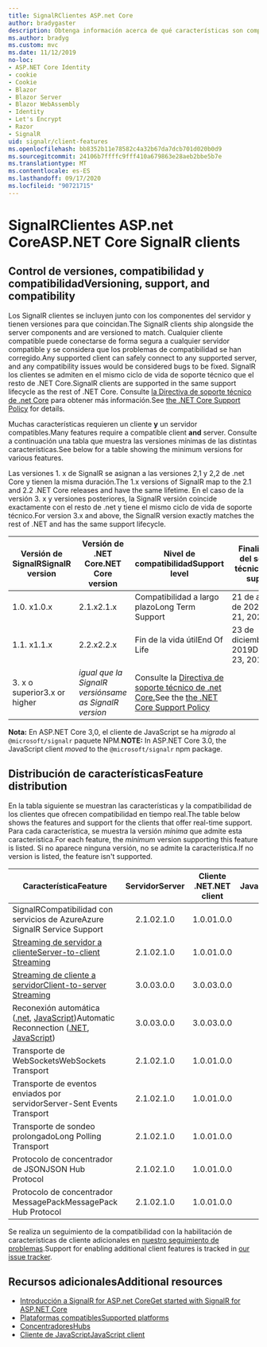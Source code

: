 ```yaml
---
title: SignalRClientes ASP.net Core
author: bradygaster
description: Obtenga información acerca de qué características son compatibles con los distintos clientes de ASP.NET Core SignalR .
ms.author: bradyg
ms.custom: mvc
ms.date: 11/12/2019
no-loc:
- ASP.NET Core Identity
- cookie
- Cookie
- Blazor
- Blazor Server
- Blazor WebAssembly
- Identity
- Let's Encrypt
- Razor
- SignalR
uid: signalr/client-features
ms.openlocfilehash: bb8352b11e78582c4a32b67da7dcb701d020b0d9
ms.sourcegitcommit: 24106b7ffffc9fff410a679863e28aeb2bbe5b7e
ms.translationtype: MT
ms.contentlocale: es-ES
ms.lasthandoff: 09/17/2020
ms.locfileid: "90721715"
---
```

# <a name="aspnet-core-no-locsignalr-clients"></a><span data-ttu-id="f94b6-103">SignalRClientes ASP.net Core</span><span class="sxs-lookup"><span data-stu-id="f94b6-103">ASP.NET Core SignalR clients</span></span>

## <a name="versioning-support-and-compatibility"></a><span data-ttu-id="f94b6-104">Control de versiones, compatibilidad y compatibilidad</span><span class="sxs-lookup"><span data-stu-id="f94b6-104">Versioning, support, and compatibility</span></span>

<span data-ttu-id="f94b6-105">Los SignalR clientes se incluyen junto con los componentes del servidor y tienen versiones para que coincidan.</span><span class="sxs-lookup"><span data-stu-id="f94b6-105">The SignalR clients ship alongside the server components and are versioned to match.</span></span> <span data-ttu-id="f94b6-106">Cualquier cliente compatible puede conectarse de forma segura a cualquier servidor compatible y se considera que los problemas de compatibilidad se han corregido.</span><span class="sxs-lookup"><span data-stu-id="f94b6-106">Any supported client can safely connect to any supported server, and any compatibility issues would be considered bugs to be fixed.</span></span> <span data-ttu-id="f94b6-107">SignalR los clientes se admiten en el mismo ciclo de vida de soporte técnico que el resto de .NET Core.</span><span class="sxs-lookup"><span data-stu-id="f94b6-107">SignalR clients are supported in the same support lifecycle as the rest of .NET Core.</span></span> <span data-ttu-id="f94b6-108">Consulte [la Directiva de soporte técnico de .net Core](https://dotnet.microsoft.com/platform/support/policy/dotnet-core) para obtener más información.</span><span class="sxs-lookup"><span data-stu-id="f94b6-108">See [the .NET Core Support Policy](https://dotnet.microsoft.com/platform/support/policy/dotnet-core) for details.</span></span>

<span data-ttu-id="f94b6-109">Muchas características requieren un cliente **y** un servidor compatibles.</span><span class="sxs-lookup"><span data-stu-id="f94b6-109">Many features require a compatible client **and** server.</span></span> <span data-ttu-id="f94b6-110">Consulte a continuación una tabla que muestra las versiones mínimas de las distintas características.</span><span class="sxs-lookup"><span data-stu-id="f94b6-110">See below for a table showing the minimum versions for various features.</span></span>

<span data-ttu-id="f94b6-111">Las versiones 1. x de SignalR se asignan a las versiones 2,1 y 2,2 de .net Core y tienen la misma duración.</span><span class="sxs-lookup"><span data-stu-id="f94b6-111">The 1.x versions of SignalR map to the 2.1 and 2.2 .NET Core releases and have the same lifetime.</span></span> <span data-ttu-id="f94b6-112">En el caso de la versión 3. x y versiones posteriores, la SignalR versión coincide exactamente con el resto de .net y tiene el mismo ciclo de vida de soporte técnico.</span><span class="sxs-lookup"><span data-stu-id="f94b6-112">For version 3.x and above, the SignalR version exactly matches the rest of .NET and has the same support lifecycle.</span></span>

| <span data-ttu-id="f94b6-113">Versión de SignalR</span><span class="sxs-lookup"><span data-stu-id="f94b6-113">SignalR version</span></span> | <span data-ttu-id="f94b6-114">Versión de .NET Core</span><span class="sxs-lookup"><span data-stu-id="f94b6-114">.NET Core version</span></span> | <span data-ttu-id="f94b6-115">Nivel de compatibilidad</span><span class="sxs-lookup"><span data-stu-id="f94b6-115">Support level</span></span> | <span data-ttu-id="f94b6-116">Finalización del soporte técnico</span><span class="sxs-lookup"><span data-stu-id="f94b6-116">End of support</span></span> |
| - | - | - | - |
| <span data-ttu-id="f94b6-117">1.0. x</span><span class="sxs-lookup"><span data-stu-id="f94b6-117">1.0.x</span></span> | <span data-ttu-id="f94b6-118">2.1.x</span><span class="sxs-lookup"><span data-stu-id="f94b6-118">2.1.x</span></span> | <span data-ttu-id="f94b6-119">Compatibilidad a largo plazo</span><span class="sxs-lookup"><span data-stu-id="f94b6-119">Long Term Support</span></span> | <span data-ttu-id="f94b6-120">21 de agosto de 2021</span><span class="sxs-lookup"><span data-stu-id="f94b6-120">August 21, 2021</span></span> |
| <span data-ttu-id="f94b6-121">1.1. x</span><span class="sxs-lookup"><span data-stu-id="f94b6-121">1.1.x</span></span> | <span data-ttu-id="f94b6-122">2.2.x</span><span class="sxs-lookup"><span data-stu-id="f94b6-122">2.2.x</span></span> | <span data-ttu-id="f94b6-123">Fin de la vida útil</span><span class="sxs-lookup"><span data-stu-id="f94b6-123">End Of Life</span></span> | <span data-ttu-id="f94b6-124">23 de diciembre de 2019</span><span class="sxs-lookup"><span data-stu-id="f94b6-124">December 23, 2019</span></span> |
| <span data-ttu-id="f94b6-125">3. x o superior</span><span class="sxs-lookup"><span data-stu-id="f94b6-125">3.x or higher</span></span> | <span data-ttu-id="f94b6-126">*igual que la SignalR versión*</span><span class="sxs-lookup"><span data-stu-id="f94b6-126">*same as SignalR version*</span></span> | <span data-ttu-id="f94b6-127">Consulte la [Directiva de soporte técnico de .net Core.](https://dotnet.microsoft.com/platform/support/policy/dotnet-core)</span><span class="sxs-lookup"><span data-stu-id="f94b6-127">See the [the .NET Core Support Policy](https://dotnet.microsoft.com/platform/support/policy/dotnet-core)</span></span> |

<span data-ttu-id="f94b6-128">**Nota:** En ASP.NET Core 3,0, el cliente de JavaScript se ha *migrado* al `@microsoft/signalr` paquete NPM.</span><span class="sxs-lookup"><span data-stu-id="f94b6-128">**NOTE:** In ASP.NET Core 3.0, the JavaScript client *moved* to the `@microsoft/signalr` npm package.</span></span>

## <a name="feature-distribution"></a><span data-ttu-id="f94b6-129">Distribución de características</span><span class="sxs-lookup"><span data-stu-id="f94b6-129">Feature distribution</span></span>

<span data-ttu-id="f94b6-130">En la tabla siguiente se muestran las características y la compatibilidad de los clientes que ofrecen compatibilidad en tiempo real.</span><span class="sxs-lookup"><span data-stu-id="f94b6-130">The table below shows the features and support for the clients that offer real-time support.</span></span> <span data-ttu-id="f94b6-131">Para cada característica, se muestra la versión *mínima* que admite esta característica.</span><span class="sxs-lookup"><span data-stu-id="f94b6-131">For each feature, the *minimum* version supporting this feature is listed.</span></span> <span data-ttu-id="f94b6-132">Si no aparece ninguna versión, no se admite la característica.</span><span class="sxs-lookup"><span data-stu-id="f94b6-132">If no version is listed, the feature isn't supported.</span></span>

| <span data-ttu-id="f94b6-133">Característica</span><span class="sxs-lookup"><span data-stu-id="f94b6-133">Feature</span></span> | <span data-ttu-id="f94b6-134">Servidor</span><span class="sxs-lookup"><span data-stu-id="f94b6-134">Server</span></span> | <span data-ttu-id="f94b6-135">Cliente .NET</span><span class="sxs-lookup"><span data-stu-id="f94b6-135">.NET client</span></span> | <span data-ttu-id="f94b6-136">Cliente de JavaScript</span><span class="sxs-lookup"><span data-stu-id="f94b6-136">JavaScript client</span></span> | <span data-ttu-id="f94b6-137">Cliente de Java</span><span class="sxs-lookup"><span data-stu-id="f94b6-137">Java client</span></span> |
| ---- | :-: | :-: | :-: | :-: |
| <span data-ttu-id="f94b6-138">SignalRCompatibilidad con servicios de Azure</span><span class="sxs-lookup"><span data-stu-id="f94b6-138">Azure SignalR Service Support</span></span> |<span data-ttu-id="f94b6-139">2.1.0</span><span class="sxs-lookup"><span data-stu-id="f94b6-139">2.1.0</span></span>|<span data-ttu-id="f94b6-140">1.0.0</span><span class="sxs-lookup"><span data-stu-id="f94b6-140">1.0.0</span></span>|<span data-ttu-id="f94b6-141">1.0.0</span><span class="sxs-lookup"><span data-stu-id="f94b6-141">1.0.0</span></span>|<span data-ttu-id="f94b6-142">1.0.0</span><span class="sxs-lookup"><span data-stu-id="f94b6-142">1.0.0</span></span>|
| [<span data-ttu-id="f94b6-143">Streaming de servidor a cliente</span><span class="sxs-lookup"><span data-stu-id="f94b6-143">Server-to-client Streaming</span></span>](xref:signalr/streaming)          |<span data-ttu-id="f94b6-144">2.1.0</span><span class="sxs-lookup"><span data-stu-id="f94b6-144">2.1.0</span></span>|<span data-ttu-id="f94b6-145">1.0.0</span><span class="sxs-lookup"><span data-stu-id="f94b6-145">1.0.0</span></span>|<span data-ttu-id="f94b6-146">1.0.0</span><span class="sxs-lookup"><span data-stu-id="f94b6-146">1.0.0</span></span>|<span data-ttu-id="f94b6-147">1.0.0</span><span class="sxs-lookup"><span data-stu-id="f94b6-147">1.0.0</span></span>|
| [<span data-ttu-id="f94b6-148">Streaming de cliente a servidor</span><span class="sxs-lookup"><span data-stu-id="f94b6-148">Client-to-server Streaming</span></span>](xref:signalr/streaming)          |<span data-ttu-id="f94b6-149">3.0.0</span><span class="sxs-lookup"><span data-stu-id="f94b6-149">3.0.0</span></span>|<span data-ttu-id="f94b6-150">3.0.0</span><span class="sxs-lookup"><span data-stu-id="f94b6-150">3.0.0</span></span>|<span data-ttu-id="f94b6-151">3.0.0</span><span class="sxs-lookup"><span data-stu-id="f94b6-151">3.0.0</span></span>|<span data-ttu-id="f94b6-152">3.0.0</span><span class="sxs-lookup"><span data-stu-id="f94b6-152">3.0.0</span></span>|
| <span data-ttu-id="f94b6-153">Reconexión automática ([.net](./dotnet-client.md?tabs=visual-studio&view=aspnetcore-3.0#handle-lost-connection), [JavaScript](./javascript-client.md?view=aspnetcore-3.0#reconnect-clients))</span><span class="sxs-lookup"><span data-stu-id="f94b6-153">Automatic Reconnection ([.NET](./dotnet-client.md?tabs=visual-studio&view=aspnetcore-3.0#handle-lost-connection), [JavaScript](./javascript-client.md?view=aspnetcore-3.0#reconnect-clients))</span></span>          |<span data-ttu-id="f94b6-154">3.0.0</span><span class="sxs-lookup"><span data-stu-id="f94b6-154">3.0.0</span></span>|<span data-ttu-id="f94b6-155">3.0.0</span><span class="sxs-lookup"><span data-stu-id="f94b6-155">3.0.0</span></span>|<span data-ttu-id="f94b6-156">3.0.0</span><span class="sxs-lookup"><span data-stu-id="f94b6-156">3.0.0</span></span>|❌|
| <span data-ttu-id="f94b6-157">Transporte de WebSockets</span><span class="sxs-lookup"><span data-stu-id="f94b6-157">WebSockets Transport</span></span> |<span data-ttu-id="f94b6-158">2.1.0</span><span class="sxs-lookup"><span data-stu-id="f94b6-158">2.1.0</span></span>|<span data-ttu-id="f94b6-159">1.0.0</span><span class="sxs-lookup"><span data-stu-id="f94b6-159">1.0.0</span></span>|<span data-ttu-id="f94b6-160">1.0.0</span><span class="sxs-lookup"><span data-stu-id="f94b6-160">1.0.0</span></span>|<span data-ttu-id="f94b6-161">1.0.0</span><span class="sxs-lookup"><span data-stu-id="f94b6-161">1.0.0</span></span>|
| <span data-ttu-id="f94b6-162">Transporte de eventos enviados por servidor</span><span class="sxs-lookup"><span data-stu-id="f94b6-162">Server-Sent Events Transport</span></span> |<span data-ttu-id="f94b6-163">2.1.0</span><span class="sxs-lookup"><span data-stu-id="f94b6-163">2.1.0</span></span>|<span data-ttu-id="f94b6-164">1.0.0</span><span class="sxs-lookup"><span data-stu-id="f94b6-164">1.0.0</span></span>|<span data-ttu-id="f94b6-165">1.0.0</span><span class="sxs-lookup"><span data-stu-id="f94b6-165">1.0.0</span></span>|❌|
| <span data-ttu-id="f94b6-166">Transporte de sondeo prolongado</span><span class="sxs-lookup"><span data-stu-id="f94b6-166">Long Polling Transport</span></span> |<span data-ttu-id="f94b6-167">2.1.0</span><span class="sxs-lookup"><span data-stu-id="f94b6-167">2.1.0</span></span>|<span data-ttu-id="f94b6-168">1.0.0</span><span class="sxs-lookup"><span data-stu-id="f94b6-168">1.0.0</span></span>|<span data-ttu-id="f94b6-169">1.0.0</span><span class="sxs-lookup"><span data-stu-id="f94b6-169">1.0.0</span></span>|<span data-ttu-id="f94b6-170">3.0.0</span><span class="sxs-lookup"><span data-stu-id="f94b6-170">3.0.0</span></span>|
| <span data-ttu-id="f94b6-171">Protocolo de concentrador de JSON</span><span class="sxs-lookup"><span data-stu-id="f94b6-171">JSON Hub Protocol</span></span> |<span data-ttu-id="f94b6-172">2.1.0</span><span class="sxs-lookup"><span data-stu-id="f94b6-172">2.1.0</span></span>|<span data-ttu-id="f94b6-173">1.0.0</span><span class="sxs-lookup"><span data-stu-id="f94b6-173">1.0.0</span></span>|<span data-ttu-id="f94b6-174">1.0.0</span><span class="sxs-lookup"><span data-stu-id="f94b6-174">1.0.0</span></span>|<span data-ttu-id="f94b6-175">1.0.0</span><span class="sxs-lookup"><span data-stu-id="f94b6-175">1.0.0</span></span>|
| <span data-ttu-id="f94b6-176">Protocolo de concentrador MessagePack</span><span class="sxs-lookup"><span data-stu-id="f94b6-176">MessagePack Hub Protocol</span></span> |<span data-ttu-id="f94b6-177">2.1.0</span><span class="sxs-lookup"><span data-stu-id="f94b6-177">2.1.0</span></span>|<span data-ttu-id="f94b6-178">1.0.0</span><span class="sxs-lookup"><span data-stu-id="f94b6-178">1.0.0</span></span>|<span data-ttu-id="f94b6-179">1.0.0</span><span class="sxs-lookup"><span data-stu-id="f94b6-179">1.0.0</span></span>|❌|

<span data-ttu-id="f94b6-180">Se realiza un seguimiento de la compatibilidad con la habilitación de características de cliente adicionales en [nuestro seguimiento de problemas](https://github.com/dotnet/AspNetCore/issues).</span><span class="sxs-lookup"><span data-stu-id="f94b6-180">Support for enabling additional client features is tracked in [our issue tracker](https://github.com/dotnet/AspNetCore/issues).</span></span>

## <a name="additional-resources"></a><span data-ttu-id="f94b6-181">Recursos adicionales</span><span class="sxs-lookup"><span data-stu-id="f94b6-181">Additional resources</span></span>

* [<span data-ttu-id="f94b6-182">Introducción a SignalR for ASP.net Core</span><span class="sxs-lookup"><span data-stu-id="f94b6-182">Get started with SignalR for ASP.NET Core</span></span>](xref:tutorials/signalr)
* [<span data-ttu-id="f94b6-183">Plataformas compatibles</span><span class="sxs-lookup"><span data-stu-id="f94b6-183">Supported platforms</span></span>](xref:signalr/supported-platforms)
* [<span data-ttu-id="f94b6-184">Concentradores</span><span class="sxs-lookup"><span data-stu-id="f94b6-184">Hubs</span></span>](xref:signalr/hubs)
* [<span data-ttu-id="f94b6-185">Cliente de JavaScript</span><span class="sxs-lookup"><span data-stu-id="f94b6-185">JavaScript client</span></span>](xref:signalr/javascript-client)